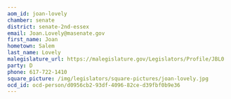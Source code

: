 ```yaml
---
aom_id: joan-lovely
chamber: senate
district: senate-2nd-essex
email: Joan.Lovely@masenate.gov
first_name: Joan
hometown: Salem
last_name: Lovely
malegislature_url: https://malegislature.gov/Legislators/Profile/JBL0
party: D
phone: 617-722-1410
square_picture: /img/legislators/square-pictures/joan-lovely.jpg
ocd_id: ocd-person/d0956cb2-93df-4096-82ce-d39fbf0b9e36
---
```

